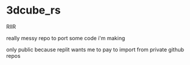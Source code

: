 # 3dcube_rs
RIIR  

really messy repo to port some code i'm making

only public because replit wants me to pay to import from private github repos
